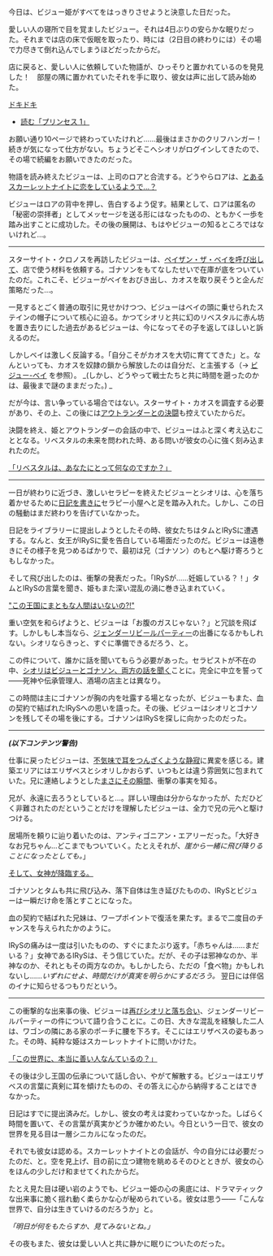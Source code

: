 <!-- title: 古石ビジュー -->
<!-- status: インブレッド -->

今日は、ビジュー姫がすべてをはっきりさせようと決意した日だった。

愛しい人の寝所で目を覚ましたビジュー。それは4日ぶりの安らかな眠りだった。それまでは店の床で仮眠を取ったり、時には（2日目の終わりには）その場で力尽きて倒れ込んでしまうほどだったからだ。

店に戻ると、愛しい人に依頼していた物語が、ひっそりと置かれているのを発見した！　部屋の隅に置かれていたそれを手に取り、彼女は声に出して読み始めた。

[ドキドキ](#embed:https://youtu.be/AwTYvoyB3Xo?t=515)

- [読む「プリンセス 1」](#text:the-princess-1)

お願い通り10ページで終わっていたけれど……最後はまさかのクリフハンガー！　続きが気になって仕方がない。ちょうどそこへシオリがログインしてきたので、その場で続編をお願いできたのだった。

物語を読み終えたビジューは、上司のロアと合流する。どうやらロアは、[とあるスカーレットナイトに恋をしているようで…？](https://youtu.be/AwTYvoyB3Xo?t=3401)

ビジューはロアの背中を押し、告白するよう促す。結果として、ロアは匿名の「秘密の崇拝者」としてメッセージを送る形にはなったものの、ともかく一歩を踏み出すことに成功した。その後の展開は、もはやビジューの知るところではないけれど…。

---

スターサイト・クロノスを再訪したビジューは、[ペイザン・ザ・ベイを呼び出して](https://youtu.be/AwTYvoyB3Xo?t=7980)、店で使う材料を依頼する。ゴナソンをもてなしたせいで在庫が底をついていたのだ。これこそ、ビジューがベイをおびき出し、カオスを取り戻そうと企んだ策略だった…。

一見するとごく普通の取引に見せかけつつ、ビジューはベイの頭に乗せられたステインの帽子について核心に迫る。かつてシオリと共に幻のリベスタルに赤ん坊を置き去りにした過去があるビジューは、今になってその子を返してほしいと訴えるのだ。

しかしベイは激しく反論する。「自分こそがカオスを大切に育ててきた」と。なんといっても、カオスを奴隷の鎖から解放したのは自分だ、と主張する（→ [ビジュー-ベイ](#edge:bae-bijou) を参照）。 _(しかし、どうやって戦士たちと共に時間を遡ったのかは、最後まで謎のままだった。) _

だが今は、言い争っている場合ではない。スターサイト・カオスを調査する必要があり、その上、この後には[アウトランダーとの決闘](#node:outlander)も控えていたからだ。

決闘を終え、姫とアウトランダーの会話の中で、ビジューはふと深く考え込むこととなる。リベスタルの未来を問われた時、ある問いが彼女の心に強く刻み込まれたのだ。

[「リベスタルは、あなたにとって何なのですか？」](#embed:https://youtu.be/AwTYvoyB3Xo?t=11473)

---

一日が終わりに近づき、激しいセラピーを終えたビジューとシオリは、心を落ち着かせるために[日記を書きに](https://youtu.be/AwTYvoyB3Xo?t=19395)セラピー小屋へと足を踏み入れた。しかし、この日の騒動はまだ終わりを告げていなかった。

日記をライブラリーに提出しようとしたその時、彼女たちはタムとIRySに遭遇する。なんと、女王がIRySに愛を告白している場面だったのだ。ビジューは遠巻きにその様子を見つめるばかりで、最初は兄（ゴナソン）のもとへ駆け寄ろうともしなかった。

そして飛び出したのは、衝撃の発表だった。「IRySが……妊娠している？！」タムとIRySの言葉を聞き、姫もまた深い混乱の渦に巻き込まれていく。

["この王国にまともな人間はいないの?!"](#embed:https://youtu.be/AwTYvoyB3Xo?t=20720)

重い空気を和らげようと、ビジューは「お腹のガスじゃない？」と冗談を飛ばす。しかしもし本当なら、[ジェンダーリビールパーティー](https://youtu.be/AwTYvoyB3Xo?t=20922)の出番になるかもしれない。シオリならきっと、すぐに準備できるだろう、と。

この件について、誰かに話を聞いてもらう必要があった。セラピストが不在の中、[シオリはビジューとゴナソン、両方の話を聞く](https://youtu.be/AwTYvoyB3Xo?t=21122)ことに。完全に中立を誓って――死神や伝承管理人、酒場の店主とは異なり。

この時間は主にゴナソンが胸の内を吐露する場となったが、ビジューもまた、血の契約で結ばれたIRySへの思いを語った。その後、ビジューはシオリとゴナソンを残してその場を後にする。ゴナソンはIRySを探しに向かったのだった。

---

**_(以下コンテンツ警告)_**

仕事に戻ったビジューは、[不気味で耳をつんざくような静寂](https://youtu.be/AwTYvoyB3Xo?t=21666)に異変を感じる。建築エリアにはエリザベスとシオリしかおらず、いつもとは違う雰囲気に包まれていた。兄に連絡しようとした[まさにその瞬間](https://youtu.be/AwTYvoyB3Xo?t=21724)、衝撃の事実を知る。

兄が、永遠に去ろうとしていると…。詳しい理由は分からなかったが、ただひどく非難されたのだということだけを理解したビジューは、全力で兄の元へと駆けつける。

居場所を頼りに辿り着いたのは、アンティゴニアン・エアリーだった。「大好きなお兄ちゃん…どこまでもついていく。たとえそれが、_崖から一緒に飛び降りることになったとしても。_」

[そして、女神が降臨する。](#embed:https://youtu.be/AwTYvoyB3Xo?t=21847)

ゴナソンとタムも共に飛び込み、落下自体は生き延びたものの、IRySとビジューは一瞬だけ命を落とすことになった。

血の契約で結ばれた兄妹は、ワープポイントで復活を果たす。まるで二度目のチャンスを与えられたかのように。

IRySの痛みは一度は引いたものの、すぐにまたぶり返す。「赤ちゃんは……まだいる？」女神であるIRySは、そう信じていた。だが、その子は邪神なのか、半神なのか、それともその両方なのか。もしかしたら、ただの「食べ物」かもしれないし……_いずれにせよ、時間だけが真実を明らかにするだろう。_ 翌日には伴侶のイナに知らせるつもりだという。

---

この衝撃的な出来事の後、ビジューは[再びシオリと落ち合い](https://youtu.be/AwTYvoyB3Xo?t=22527)、ジェンダーリビールパーティーの件について語り合うことに。この日、大きな混乱を経験した二人は、ワゴンの隣にある家のポーチに腰を下ろす。そこにはエリザベスの姿もあった。その時、純粋な姫はスカーレットナイトに問いかけた。

[「この世界に、本当に善い人なんているの？」](https://youtu.be/AwTYvoyB3Xo?t=22748)

その後は少し王国の伝承について話し合い、やがて解散する。ビジューはエリザベスの言葉に真剣に耳を傾けたものの、その答えに心から納得することはできなかった。

日記はすでに提出済みだ。しかし、彼女の考えは変わっていなかった。しばらく時間を置いて、その言葉が真実かどうか確かめたい。今日という一日で、彼女の世界を見る目は一層シニカルになったのだ。

それでも彼女は認める。スカーレットナイトとの会話が、今の自分には必要だったのだ、と。空を見上げ、目の前に立つ建物を眺めるそのひとときが、彼女の心をほんの少しだけ和ませてくれたからだ。

たとえ見た目は硬い岩のようでも、ビジュー姫の心の奥底には、ドラマティックな出来事に脆く揺れ動く柔らかな心が秘められている。彼女は思う――「こんな世界で、自分は生きていけるのだろうか」と。

_「明日が何をもたらすか、見てみないとね。」_

その夜もまた、彼女は愛しい人と共に静かに眠りについたのだった。
